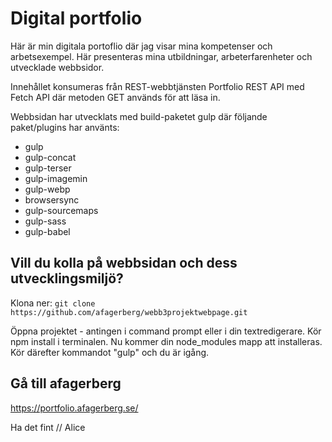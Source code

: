 # Digital portfolio

Här är min digitala portoflio där jag visar mina kompetenser och arbetsexempel. Här presenteras mina utbildningar, arbeterfarenheter och utvecklade webbsidor.

Innehållet konsumeras från REST-webbtjänsten Portfolio REST API med Fetch API där metoden GET används för att läsa in.

Webbsidan har utvecklats med build-paketet gulp där följande paket/plugins har använts:
* gulp
* gulp-concat
* gulp-terser
* gulp-imagemin
* gulp-webp
* browsersync
* gulp-sourcemaps
* gulp-sass
* gulp-babel

## Vill du kolla på webbsidan och dess utvecklingsmiljö?
Klona ner: `git clone https://github.com/afagerberg/webb3projektwebpage.git`

Öppna projektet - antingen i command prompt eller i din textredigerare. Kör npm install i terminalen. Nu kommer din node_modules mapp att installeras. Kör därefter kommandot "gulp" och du är igång. 

## Gå till afagerberg
https://portfolio.afagerberg.se/ 

Ha det fint
// Alice